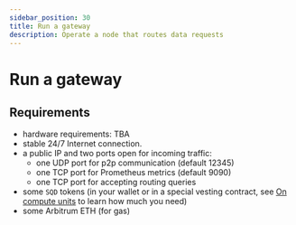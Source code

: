 ```yaml
---
sidebar_position: 30
title: Run a gateway
description: Operate a node that routes data requests
---
```


# Run a gateway

## Requirements

* hardware requirements: TBA
* stable 24/7 Internet connection.
* a public IP and two ports open for incoming traffic:
  - one UDP port for p2p communication (default 12345)
  - one TCP port for Prometheus metrics (default 9090)
  - one TCP port for accepting routing queries
* some `SQD` tokens (in your wallet or in a special vesting contract, see [On compute units](#on-compute-units) to learn how much you need)
* some Arbitrum ETH (for gas)

<!--

A _Primary Wallet_ is your wallet that has the tokens or owns a vesting contract. With enough funds you can use one Primary Wallet to register multiple gateways. (?)

You can run a worker from a Docker image or from its source code.

## Running in a container

**Prerequisites:** Docker, Docker Compose (tested with version TBA)

1. Create a new directory and save the [`run_worker.sh`](https://gist.githubusercontent.com/Wiezzel/604a0d812c40ae64899ed2361b43b0e5/raw/run_worker.sh) script in it.

2. Generate your `key` file by running
   ```bash
   docker run --rm subsquid/rpc-node:0.2.5 keygen > <KEY_PATH>
   ```
   in a newly created directory. It will display your peer ID:
   ```
   Your peer ID: <THIS IS WHAT YOU NEED TO COPY>
   ```
   Please copy this ID, as it will be needed for [on-chain worker registration](#on-chain-registration).

   ⚠️ **Note:** Please make sure that the generated file is safe and secure at `<KEY_PATH>` (i.e. it will not be deleted accidentally and cannot be accessed by unauthorized parties).

3. [Register your worker](#on-chain-registration) by logging into [network.subsquid.io](https://network.subsquid.io) with the Primary Wallet you provided in the onboarding form. You will need the Peer ID from the previous step.

4. Make the `run_worker.sh` script executable and run
   ```bash
   PUBLIC_IP=<YOUR_PUBLIC_IP> ./run_worker.sh <DATA_DIR> up -d
   ```
   to start the node. `<DATA_DIR>` is a directory where the downloaded data will be stored – please make sure it exists and can accommodate up to 1 TB of data. If you want to use a different port than the default 12345, also set the `LISTEN_PORT` environment variable.

   ⚠️ **Note:** Setting `PUBLIC_IP` is currently required for the node to be publicly discoverable.

5. Check the status of the containers with `docker container ls`. Check the worker logs using `docker logs -f worker-1`. After some time the worker should output some info on the downloaded data chunks. See [Docker docs](https://docs.docker.com/engine/reference/commandline/logs/) for a reference of Docker commands.

## Building from the source

1. Install prerequisites (Python, Rust, Protobuf).

    ```bash
    apt install python3.11 python3.11-venv gcc protobuf-compiler
    curl --proto '=https' --tlsv1.2 -sSf https://sh.rustup.rs | sh
    ```

2. Clone & build a network node.

    ```bash
    git clone https://github.com/subsquid/subsquid-network
    cd subsquid-network/transport
    cargo build --release --bin node
    ```

3. Create a new Python virtual env and install the worker package.

    ```bash
    python3.11 -m venv env
    . env/bin/activate
    pip install -U "subsquid-eth-archive[p2p-worker] @ git+https://github.com/subsquid/archive.py.git@0.2.4"
    ```

4. Enter the `subsquid-network/transport` directory and generate your `key` file by running
   ```bash
   cargo run --bin keygen > <KEY_PATH>
   ```
   It will display your peer ID:
   ```
   Your peer ID: <THIS IS WHAT YOU NEED TO COPY>
   ```
   Please copy this ID, as it will be needed for [on-chain worker registration](#on-chain-registration).

   ⚠️ **Note:** Please make sure that the generated file is safe and secure at `<KEY_PATH>` (i.e. it will not be deleted accidentally and cannot be accessed by unauthorized parties).

5. [Register your worker](#on-chain-registration) by logging into [network.subsquid.io](https://network.subsquid.io) with the Primary Wallet you provided in the onboarding form. You will need the Peer ID from the previous step.

6. Make sure you're at `subsquid-network/transport` and run the network node:
   ```bash
   nohup cargo run --release --bin node -- \
       --p2p-listen-addrs /ip4/0.0.0.0/udp/12345/quic-v1 \
       --key <KEY_PATH> \
       --boot-nodes '12D3KooWSRvKpvNbsrGbLXGFZV7GYdcrYNh4W2nipwHHMYikzV58 /dns4/testnet.subsquid.io/udp/22445/quic-v1' \
       --boot-nodes '12D3KooWQC9tPzj2ShLn39RFHS5SGbvbP2pEd7bJ61kSW2LwxGSB /dns4/testnet.subsquid.io/udp/22446/quic-v1' \
       --bootstrap \
       > network.log 2>&1 &
   ```
   The command uses `nohup`, but you may also consider daemonizing it with `systemd`. The libp2p address+port combination, specified by the `--p2p-listen-addr` flag, should be available for external connections. In the reference command above the node listens on `12345`.

    If you see the following error, ignore it.

    ```
    2023-06-21T08:59:52.427Z ERROR [subsquid_network_transport::transport] Error broadcasting message: InsufficientPeers
    ```

   ⚠️  **Warning:** Be careful when supplying the path to the key you created at step 4 via `--key`. If you supply the wrong path, a new random key will be automatically created there and your node will attempt to operate with a new (unregistered) peer ID - unsuccessfully.

7. Set up the credentials for read-only S3 access, sentry, and RPC via env variables:

    ```bash
    cat <<EOF > .worker-env
    export AWS_ACCESS_KEY_ID=66dfc7705583f6fd9520947ac10d7e9f
    export AWS_SECRET_ACCESS_KEY=a68fdd7253232e30720a4c125f35a81bd495664a154b1643b5f5d4a4a5280a4f
    export AWS_S3_ENDPOINT=https://7a28e49ec5f4a60c66f216392792ac38.r2.cloudflarestorage.com
    export AWS_REGION=auto
    export SENTRY_DSN=https://3d427b41736042ae85010ec2dc864f05@o1149243.ingest.sentry.io/4505589334081536
    EOF

    source .worker-env
    ```

8. Run the worker process in a terminal where you have your virtualenv active. You may run it with `systemd` instead of `nohup` to tolerate server restarts.

    ```bash
    nohup python -m sqa.worker.p2p \
        --scheduler-id 12D3KooWQER7HEpwsvqSzqzaiV36d3Bn6DZrnwEunnzS76pgZkMU \
        --logs-collector-id 12D3KooWC3GvQVqnvPwWz23sTW8G8HVokMnox62A7mnL9wwaSujk \
        --data-dir </path/where/you/want/to/store/downloaded/data> \
        --proxy localhost:50051 \
        --prometheus-port <port_on_which_you_want_to_expose_prometheus_metrics> \
        --rpc-url https://sepolia-rollup.arbitrum.io/rpc \
        > worker.log 2>&1 &
    ```
   The `--data-dir` path must be able to accommodate up to 1Tb of data.

## On-chain registration

Before you run a worker node, you need to register it on-chain using our web application. Here are the steps to do this:

1. Go to [https://network.subsquid.io](https://network.subsquid.io)

2. Connect your EVM wallet (we recommend using Metamask). Use the Primary address linked to the vesting contract with funds.
   ![Connect wallet button](./worker_registration_wallet.png)

3. Go Profile -> My Workers -> Add Worker

4. You should see a vesting contract owned by your primary wallet and pre-funded with tSQD
   ![Worker registration form](./worker_registration_form.png)

5. Fill the form and submit it by signing a transaction. Use the PeerID of the worker you are registering

6. Repeat steps 3-5 if you want to run more workers

7. Go to "My Workers" tabs and wait until the status of all registered workers changes to "Active". Since the workers can only be activated at a beginning of an epoch, you may have to wait for a few minutes

## Troubleshooting

### Where do I find my peer ID ?

It is printed when you run `keygen` (see the steps for running worker).

It is also in the first line of the worker log output. For the docker setup, list the containers with `docker container ls` and inspect the `rpc_node` container logs with `docker logs -f <rpc_node_container_id>`.

If you installed your worker from source, check the `network.log` file.

In both cases, the log line you are looking for should look like this

```
INFO  [subsquid_network_transport::transport] Local peer ID: <THIS IS WHAT YOU NEED TO COPY>
```

[//]: # (## How do I get `SQD` tokens ?)

### I see `Insufficient peers...` error in the worker logs

Just ignore it

### Can I move my worker to another server

Yes, copy the key file (at `<KEY_PATH>`) to the new working directory before starting. You don't need to re-register your worker.

### I have just started my worker but see no logs

This is normal. Wait for a few minutes and the logs should show some data being downloaded.

### Should I build it from source or run with Docker?

Docker makes for an easier setup. Building from sources is suitable only for experienced Linux/Unix users.

### How do I check that my worker is updated to the latest version?

Check the [pings endpoint](https://scheduler.testnet.subsquid.io/workers/pings) and locate the version by your PeerID.

### Which Linux distro is recommended?

We recommend Ubuntu 22.04 LTS.

### I see `error from daemon in stream: Error grabbing logs`

This is a Docker issue, not a problem with the worker. Look at [this GitHub issue](https://github.com/docker/for-linux/issues/140) and [this Stackoverflow thread](https://stackoverflow.com/questions/46843711/docker-error-grabbing-logs-invalid-character-x00-looking-for-beginning-of-v) for more context.

### How do I check if my worker is up-to-date and running?

Copy your peer ID and look for an entry on [this page](https://scheduler.testnet.subsquid.io/workers/pings). If the last ping timestamp is 1 minute ago, and the listed version is the most recent one, you should be good. Alternatively, you can use [this Python script](https://gist.github.com/Wiezzel/6e7577ee439b055a28d6980b0a217aa4).

-->
